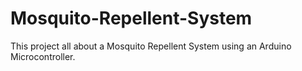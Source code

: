 # Mosquito-Repellent-System
This project all about a Mosquito Repellent System using an Arduino Microcontroller. 
